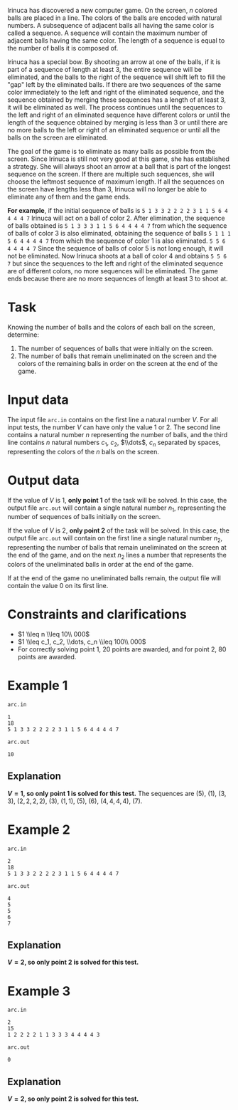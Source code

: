 Irinuca has discovered a new computer game. On the screen, $n$ colored balls are placed in a line. The colors of the balls are encoded with natural numbers. A subsequence of adjacent balls all having the same color is called a sequence. A sequence will contain the maximum number of adjacent balls having the same color. The length of a sequence is equal to the number of balls it is composed of.

Irinuca has a special bow. By shooting an arrow at one of the balls, if it is part of a sequence of length at least $3$, the entire sequence will be eliminated, and the balls to the right of the sequence will shift left to fill the "gap" left by the eliminated balls. If there are two sequences of the same color immediately to the left and right of the eliminated sequence, and the sequence obtained by merging these sequences has a length of at least $3$, it will be eliminated as well. The process continues until the sequences to the left and right of an eliminated sequence have different colors or until the length of the sequence obtained by merging is less than $3$ or until there are no more balls to the left or right of an eliminated sequence or until all the balls on the screen are eliminated.

The goal of the game is to eliminate as many balls as possible from the screen. Since Irinuca is still not very good at this game, she has established a strategy. She will always shoot an arrow at a ball that is part of the longest sequence on the screen. If there are multiple such sequences, she will choose the leftmost sequence of maximum length. If all the sequences on the screen have lengths less than $3$, Irinuca will no longer be able to eliminate any of them and the game ends.

**For example**, if the initial sequence of balls is
`5 1 3 3 2 2 2 2 3 1 1 5 6 4 4 4 4 7`
Irinuca will act on a ball of color $2$. After elimination, the sequence of balls obtained is
`5 1 3 3 3 1 1 5 6 4 4 4 4 7`
from which the sequence of balls of color $3$ is also eliminated, obtaining the sequence of balls
`5 1 1 1 5 6 4 4 4 4 7`
from which the sequence of color $1$ is also eliminated.
`5 5 6 4 4 4 4 7`
Since the sequence of balls of color $5$ is not long enough, it will not be eliminated. Now Irinuca shoots at a ball of color $4$ and obtains
`5 5 6 7`
but since the sequences to the left and right of the eliminated sequence are of different colors, no more sequences will be eliminated. The game ends because there are no more sequences of length at least $3$ to shoot at.

# Task
Knowing the number of balls and the colors of each ball on the screen, determine:
1. The number of sequences of balls that were initially on the screen.
2. The number of balls that remain uneliminated on the screen and the colors of the remaining balls in order on the screen at the end of the game.

# Input data
The input file `arc.in` contains on the first line a natural number $V$. For all input tests, the number $V$ can have only the value $1$ or $2$.
The second line contains a natural number $n$ representing the number of balls, and the third line contains $n$ natural numbers $c_1$, $c_2$, $\\dots$, $c_n$ separated by spaces, representing the colors of the $n$ balls on the screen.

# Output data
If the value of $V$ is $1$, **only point 1** of the task will be solved.
In this case, the output file `arc.out` will contain a single natural number $n_1$, representing the number of sequences of balls initially on the screen.

If the value of $V$ is $2$, **only point 2** of the task will be solved.
In this case, the output file `arc.out` will contain on the first line a single natural number $n_2$, representing the number of balls that remain uneliminated on the screen at the end of the game, and on the next $n_2$ lines a number that represents the colors of the uneliminated balls in order at the end of the game.

If at the end of the game no uneliminated balls remain, the output file will contain the value $0$ on its first line.

# Constraints and clarifications
- $1 \\leq n \\leq 10\\ 000$
- $1 \\leq c_1, c_2, \\dots, c_n \\leq 100\\ 000$
- For correctly solving point 1, 20 points are awarded, and for point 2, 80 points are awarded.

# Example 1
`arc.in`
```
1
18
5 1 3 3 2 2 2 2 3 1 1 5 6 4 4 4 4 7
```
`arc.out`
```
10
```

## Explanation

**$V = 1$, so only point 1 is solved for this test.**
The sequences are $(5)$, $(1)$, $(3,3)$, $(2,2,2,2)$, $(3)$, $(1,1)$, $(5)$, $(6)$, $(4,4,4,4)$, $(7)$.

# Example 2

`arc.in`
```
2
18
5 1 3 3 2 2 2 2 3 1 1 5 6 4 4 4 4 7
```
`arc.out`
```
4
5
5
6
7
```

## Explanation
**$V = 2$, so only point 2 is solved for this test.**

# Example 3

`arc.in`
```
2
15
1 2 2 2 2 1 1 3 3 3 4 4 4 4 3
```
`arc.out`
```
0
```

## Explanation
**$V = 2$, so only point 2 is solved for this test.**